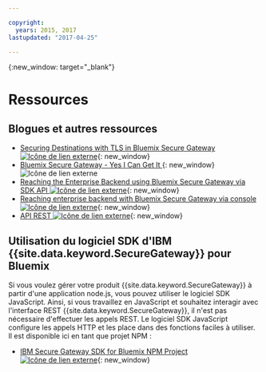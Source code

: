 ```yaml
---

copyright:
  years: 2015, 2017
lastupdated: "2017-04-25"

---
```

{:new_window: target="_blank"}

# Ressources

## Blogues et autres ressources

- [Securing Destinations with TLS in Bluemix Secure Gateway ![Icône de lien externe](../../icons/launch-glyph.svg "Icône de lien externe")](https://developer.ibm.com/bluemix/2015/04/17/securing-destinations-tls-bluemix-secure-gateway/){: new_window}
- [Bluemix Secure Gateway - Yes I Can Get It ](https://developer.ibm.com/bluemix/2015/03/27/bluemix-secure-gateway-yes-can-get/){: new_window}![Icône de lien externe](../../icons/launch-glyph.svg "Icône de lien externe")
- [Reaching the Enterprise Backend using Bluemix Secure Gateway via SDK API ![Icône de lien externe](../../icons/launch-glyph.svg "Icône de lien externe")](https://developer.ibm.com/bluemix/2015/04/07/reaching-enterprise-backend-bluemix-secure-gateway-via-sdk-api/){: new_window}
- [Reaching enterprise backend with Bluemix Secure Gateway via console ![Icône de lien externe](../../icons/launch-glyph.svg "Icône de lien externe")](https://developer.ibm.com/bluemix/2015/04/01/reaching-enterprise-backend-bluemix-secure-gateway/){: new_window}
- [API REST ![Icône de lien externe](../../icons/launch-glyph.svg "Icône de lien externe")](https://new-console.ng.bluemix.net/apidocs/25){: new_window}

## Utilisation du logiciel SDK d'IBM {{site.data.keyword.SecureGateway}} pour Bluemix
Si vous voulez gérer votre produit {{site.data.keyword.SecureGateway}} à partir d'une application node.js, vous pouvez utiliser le logiciel SDK JavaScript. Ainsi, si vous travaillez en JavaScript et souhaitez interagir avec l'interface REST {{site.data.keyword.SecureGateway}}, il n'est pas nécessaire d'effectuer les appels REST. Le logiciel SDK JavaScript configure les appels HTTP et les place dans des fonctions faciles à utiliser.  Il est disponible ici en tant que projet NPM :

- [IBM Secure Gateway SDK for Bluemix NPM Project ![Icône de lien externe](../../icons/launch-glyph.svg "Icône de lien externe")](https://www.npmjs.com/package/bluemix-secure-gateway){: new_window}
